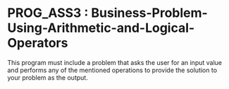 # PROG_ASS3 : Business-Problem-Using-Arithmetic-and-Logical-Operators
This program must include a problem that asks the user for an input value and performs any of the mentioned operations to provide the solution to your problem as the output.
